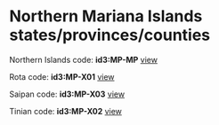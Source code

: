 # Northern Mariana Islands states/provinces/counties
Northern Islands     code: **id3:MP-MP**     [view](../export/geojson/medium/id3/mp/mp.geojson)     


Rota     code: **id3:MP-X01**     [view](../export/geojson/medium/id3/mp/x01.geojson)     


Saipan     code: **id3:MP-X03**     [view](../export/geojson/medium/id3/mp/x03.geojson)     


Tinian     code: **id3:MP-X02**     [view](../export/geojson/medium/id3/mp/x02.geojson)     

